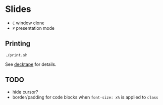 # Slides

* `C` window clone
* `P` presentation mode

## Printing

    ./print.sh

See [decktape](https://github.com/astefanutti/decktape) for details.

## TODO

- hide cursor?
- border/padding for code blocks when `font-size: x%` is applied to `class`
